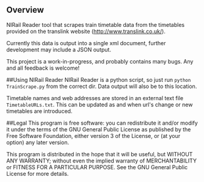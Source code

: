 ## Overview
NIRail Reader tool that scrapes train timetable data from the timetables provided on the translink website (http://www.translink.co.uk/).

Currently this data is output into a single xml document, further development may include a JSON output.

This project is a work-in-progress, and probably contains many bugs.  Any and all feedback is welcome!

##Using NIRail Reader
NIRail Reader is a python script, so just run ```python TrainScrape.py``` from the correct dir.  Data output will also be to this location.

Timetable names and web addresses are stored in an external text file ```TimetableURLs.txt```.  This can be updated as and when url's change or new timetables are introduced.

##Legal
This program is free software: you can redistribute it and/or modify it under the terms of the GNU General Public License as published by the Free Software Foundation, either version 3 of the License, or (at your option) any later version.

This program is distributed in the hope that it will be useful, but WITHOUT ANY WARRANTY; without even the implied warranty of MERCHANTABILITY or FITNESS FOR A PARTICULAR PURPOSE.  See the GNU General Public License for more details.